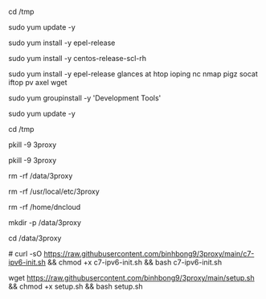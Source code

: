 
cd /tmp


sudo yum update -y 

sudo yum install -y epel-release

sudo yum install -y centos-release-scl-rh

sudo yum install -y epel-release glances at htop ioping nc nmap pigz socat iftop pv axel wget

sudo yum groupinstall -y 'Development Tools'

sudo yum update -y 




cd /tmp


pkill -9 3proxy

pkill -9 3proxy

rm -rf /data/3proxy

rm -rf /usr/local/etc/3proxy

rm -rf /home/dncloud

mkdir -p /data/3proxy

cd /data/3proxy


\# curl -sO https://raw.githubusercontent.com/binhbong9/3proxy/main/c7-ipv6-init.sh && chmod +x c7-ipv6-init.sh && bash c7-ipv6-init.sh


wget https://raw.githubusercontent.com/binhbong9/3proxy/main/setup.sh && chmod +x setup.sh && bash setup.sh


